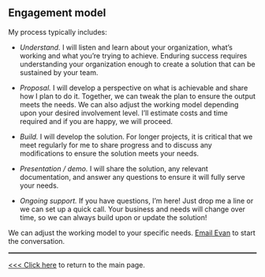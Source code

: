 <!-- ## This can be your internal website page / project page. Is this working? I am excited to use this! -->

## Engagement model

My process typically includes:

* <em> Understand.</em> I will listen and learn about your organization, what’s working and what you’re trying to achieve. Enduring success requires understanding your organization enough to create a solution that can be sustained by your team.

* <em> Proposal.</em> I will develop a perspective on what is achievable and share how I plan to do it. Together, we can tweak the plan to ensure the output meets the needs. We can also adjust the working model depending upon your desired involvement level. I’ll estimate costs and time required and if you are happy, we will proceed.

* <em> Build.</em> I will develop the solution. For longer projects, it is critical that we meet regularly for me to share progress and to discuss any modifications to ensure the solution meets your needs.

* <em> Presentation / demo.</em> I will share the solution, any relevant documentation, and answer any questions to ensure it will fully serve your needs.

* <em> Ongoing support.</em> If you have questions, I’m here! Just drop me a line or we can set up a quick call. Your business and needs will change over time, so we can always build upon or update the solution!

We can adjust the working model to your specific needs. [Email Evan](mailto:grow.with.a.purpose@gmail.com) to start the conversation. 

<hr style="border:.1px solid gray">

[<<< Click here](/index) to return to the main page.

<!--
**Project description:** Lorem ipsum dolor sit amet, consectetur adipiscing elit, sed do eiusmod tempor incididunt ut labore et dolore magna aliqua. Ut enim ad minim veniam, quis nostrud exercitation ullamco laboris nisi ut aliquip ex ea commodo consequat. Duis aute irure dolor in reprehenderit in voluptate velit esse cillum dolore eu fugiat nulla pariatur. Excepteur sint occaecat cupidatat non proident, sunt in culpa qui officia deserunt mollit anim id est laborum.

### 1. Suggest hypotheses about the causes of observed phenomena

Sed ut perspiciatis unde omnis iste natus error sit voluptatem accusantium doloremque laudantium, totam rem aperiam, eaque ipsa quae ab illo inventore veritatis et quasi architecto beatae vitae dicta sunt explicabo. 

```javascript
if (isAwesome){
  return true
}
```

### 2. Assess assumptions on which statistical inference will be based

```javascript
if (isAwesome){
  return true
}
```

### 3. Support the selection of appropriate statistical tools and techniques

<img src="images/dummy_thumbnail.jpg?raw=true"/>

### 4. Provide a basis for further data collection through surveys or experiments

Sed ut perspiciatis unde omnis iste natus error sit voluptatem accusantium doloremque laudantium, totam rem aperiam, eaque ipsa quae ab illo inventore veritatis et quasi architecto beatae vitae dicta sunt explicabo. 

For more details see [GitHub Flavored Markdown](https://guides.github.com/features/mastering-markdown/).
-->
